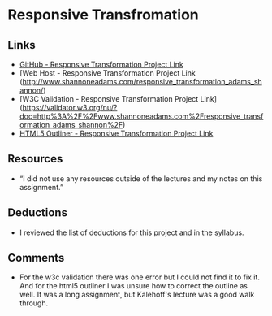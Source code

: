 # Responsive Transfromation

## Links
* [GitHub - Responsive Transformation Project Link](https://github.com/shannon8611/project_transformation_adams_shannon)
* [Web Host - Responsive Transformation Project Link (http://www.shannoneadams.com/responsive_transformation_adams_shannon/)
* [W3C Validation - Responsive Transformation Project Link] (https://validator.w3.org/nu/?doc=http%3A%2F%2Fwww.shannoneadams.com%2Fresponsive_transformation_adams_shannon%2F)
* [HTML5 Outliner - Responsive Transformation Project Link](https://gsnedders.html5.org/outliner/process.py?url=http%3A%2F%2Fwww.shannoneadams.com%2Fresponsive_transformation_adams_shannon%2F)



## Resources
*  “I did not use any resources outside of the lectures
and my notes on this assignment.”

## Deductions
* I reviewed the list of deductions for this project
and in the syllabus.

## Comments
* For the w3c validation there was one error but I could not find it to fix it.
And for the html5 outliner I was unsure how to correct the outline as well.
It was a long assignment, but Kalehoff's lecture was a good
walk through.
